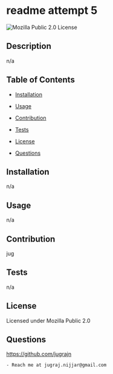 # readme attempt 5

  ![Mozilla Public 2.0 License](https://img.shields.io/badge/license-Mozilla%20Public%202.0-orange)
  ## Description

  n/a


  ## Table of Contents

  * [Installation](#installation)

  * [Usage](#usage)

  * [Contribution](#contribution)

  * [Tests](#tests)

  * [License](#license)


  * [Questions](#questions)

  
  ## Installation

  n/a


  ## Usage

  n/a


  ## Contribution

  jug


  ## Tests

  n/a

  ## License
 Licensed under Mozilla Public 2.0

  ## Questions

  https://github.com/jugrajn

    - Reach me at jugraj.nijjar@gmail.com

